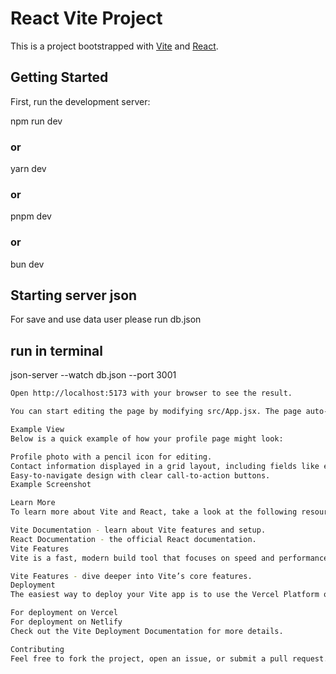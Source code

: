 # React Vite Project

This is a project bootstrapped with [Vite](https://vitejs.dev/) and [React](https://reactjs.org/).

## Getting Started

First, run the development server:

npm run dev
### or
yarn dev
### or
pnpm dev
### or
bun dev

##  Starting server json

For save and use data user please run db.json
## run in terminal
json-server --watch db.json --port 3001
 
```bash
Open http://localhost:5173 with your browser to see the result.

You can start editing the page by modifying src/App.jsx. The page auto-updates as you edit the file.

Example View
Below is a quick example of how your profile page might look:

Profile photo with a pencil icon for editing.
Contact information displayed in a grid layout, including fields like email, phone, and city.
Easy-to-navigate design with clear call-to-action buttons.
Example Screenshot

Learn More
To learn more about Vite and React, take a look at the following resources:

Vite Documentation - learn about Vite features and setup.
React Documentation - the official React documentation.
Vite Features
Vite is a fast, modern build tool that focuses on speed and performance. It leverages native ES modules in the browser and uses a development server for fast hot module replacement (HMR).

Vite Features - dive deeper into Vite’s core features.
Deployment
The easiest way to deploy your Vite app is to use the Vercel Platform or Netlify. These platforms offer simple continuous deployment for Vite projects.

For deployment on Vercel
For deployment on Netlify
Check out the Vite Deployment Documentation for more details.

Contributing
Feel free to fork the project, open an issue, or submit a pull request. Contributions are always welcome!